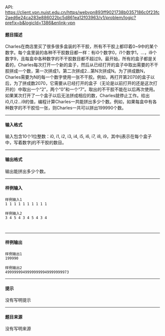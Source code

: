 API: https://client.vpn.nuist.edu.cn/https/webvpn893ff9021738b0357186c0f23fc2aed6e24ca283e886022bc5d861ea12f03963/v1/problem/logic?prefix=b&logicId=1386&enlink-vpn

#### 题目描述

Charles在商店里买了很多很多盒装的不干胶，所有不干胶上都印着0~9中的某个数字。每个盒里装的各种不干胶数目都一样：有i0个数字0，i1个数字1，…，i9个数字9，且每盒中各种数字的不干胶数目都不超过9。最开始，所有的盒子都是关着的，Charles每次打开一个新的盒子，然后从已经打开的盒子中取出需要的不干胶拼成一个数，第一次拼成1，第二次拼成2…第N次拼成N。为了拼成数N，Charles需要为N的每一个数字使用一张不干胶。例如，再打开第2070的盒子以后，为了拼成数2070，它需要从已经打开的盒子（无论是以前打开的还是这次打开的）中取出一个“2”，两个“0”和一个“7”。取出的不干胶不能在以后再次使用。如果某次打开了一个盒子以后无法拼成相应的数，Charles就停止工作。给出i0,i1,i2…i9的值，编程计算Charles一共能拼出多少个数。例如，如果每盒中有各种数字的不干胶恰一张，则Charles一共可以拼出199990个数。

---

#### 输入格式

输入包含10个1位整数：i0, i1, i2, i3, i4, i5, i6, i7, i8, i9，其中ij表示在每个盒子中，写着数字j的不干胶的数目。

---

#### 输出格式

输出能拼出多少个数。

---

#### 样例输入
```
样例输入1
1 1 1 1 1 1 1 1 1 1

样例输入2
3 4 5 4 3 4 5 4 3 4



```

---

#### 样例输出
```
样例输出1
199990

样例输出2
49999999499999999949999999973
```

---

#### 提示

没有写明提示

---

#### 题目来源

没有写明来源